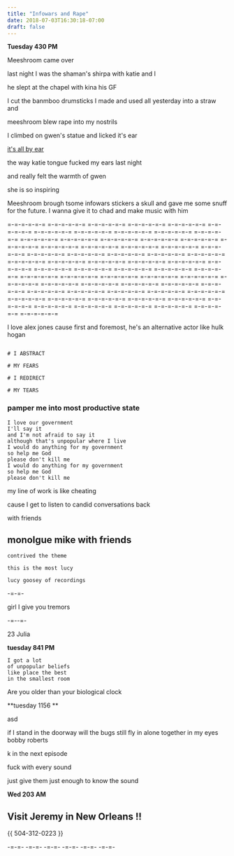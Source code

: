 ```yaml
---
title: "Infowars and Rape"
date: 2018-07-03T16:30:18-07:00
draft: false
---
```


**Tuesday 430 PM**

Meeshroom came over

last night I was the shaman's shirpa with katie and I

he slept at the chapel with kina his GF  

I cut the banmboo drumsticks I made and used all yesterday into  a straw and

meeshroom blew rape into my nostrils


I climbed on gwen's statue and licked it's ear

<a href="https://katukina.com/doc/rape">it's all by ear</a>

the way katie tongue fucked my ears last night

and really felt the warmth of gwen

she is so inspiring

Meeshroom brough tsome infowars stickers a skull and gave me some snuff for the future. I wanna give it to chad and make music with him

=-=-=-=-=-= =-=-=-=-=-= =-=-=-=-=-= =-=-=-=-=-= =-=-=-=-=-= =-=-=-=-=-= =-=-=-=-=-= =-=-=-=-=-= =-=-=-=-=-= =-=-=-=-=-= =-=-=-=-=-= =-=-=-=-=-= =-=-=-=-=-= =-=-=-=-=-= =-=-=-=-=-= =-=-=-=-=-= =-=-=-=-=-= =-=-=-=-=-= =-=-=-=-=-= =-=-=-=-=-= =-=-=-=-=-= =-=-=-=-=-=
=-=-=-=-=-= =-=-=-=-=-= =-=-=-=-=-= =-=-=-=-=-= =-=-=-=-=-= =-=-=-=-=-= =-=-=-=-=-= =-=-=-=-=-= =-=-=-=-=-= =-=-=-=-=-= =-=-=-=-=-= =-=-=-=-=-= =-=-=-=-=-= =-=-=-=-=-= =-=-=-=-=-= =-=-=-=-=-= =-=-=-=-=-= =-=-=-=-=-= =-=-=-=-=-= =-=-=-=-=-= =-=-=-=-=-= =-=-=-=-=-=
=-=-=-=-=-= =-=-=-=-=-= =-=-=-=-=-= =-=-=-=-=-= =-=-=-=-=-= =-=-=-=-=-= =-=-=-=-=-= =-=-=-=-=-= =-=-=-=-=-= =-=-=-=-=-= =-=-=-=-=-= =-=-=-=-=-= =-=-=-=-=-= =-=-=-=-=-= =-=-=-=-=-= =-=-=-=-=-= =-=-=-=-=-= =-=-=-=-=-= =-=-=-=-=-= =-=-=-=-=-= =-=-=-=-=-= =-=-=-=-=-=



I love alex jones cause first and foremost, he's an alternative actor
like hulk hogan


```

# I ABSTRACT

# MY FEARS

# I REDIRECT

# MY TEARS

```


### pamper me into most productive state

```
I love our government
I'll say it
and I'm not afraid to say it
although that's unpopular where I live
I would do anything for my government
so help me God
please don't kill me
I would do anything for my government
so help me God
please don't kill me
```


my line of work is like cheating

cause I get to listen to candid conversations back

with friends



## monolgue mike with friends
```
contrived the theme

this is the most lucy

lucy goosey of recordings

```

-=-=-

girl I give you tremors

-=--=-

23 Julia



**tuesday 841 PM**
```
I got a lot
of unpopular beliefs
like place the best
in the smallest room
```


Are you older than your biological clock




**tuesday 1156 **

asd  


if I stand in the doorway will the bugs still fly in
alone together in my eyes
bobby roberts



k in the next episode

fuck with every sound

just give them just enough to know the sound















**Wed 203 AM**

## Visit Jeremy in New Orleans !!

{{ 504-312-0223 }}

-=-=- -=-=- -=-=- -=-=- -=-=- -=-=-
